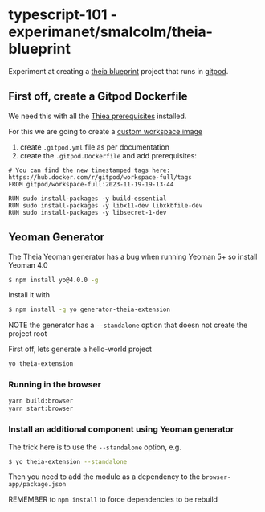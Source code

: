 # typescript-101 - experimanet/smalcolm/theia-blueprint

Experiment at creating a [theia blueprint](https://theia-ide.org/docs/blueprint_download) project that runs in [gitpod](https://www.gitpod.io/).

## First off, create a Gitpod Dockerfile

We need this with all the [Thiea prerequisites](https://github.com/eclipse-theia/theia/blob/master/doc/Developing.md#prerequisites) installed.

For this we are going to create a [custom workspace image](https://www.gitpod.io/docs/configure/workspaces/workspace-image#using-a-custom-dockerfile)

1. create `.gitpod.yml` file as per documentation
2. create the `.gitpod.Dockerfile` and add prerequisites:

```
# You can find the new timestamped tags here: https://hub.docker.com/r/gitpod/workspace-full/tags
FROM gitpod/workspace-full:2023-11-19-19-13-44

RUN sudo install-packages -y build-essential
RUN sudo install-packages -y libx11-dev libxkbfile-dev
RUN sudo install-packages -y libsecret-1-dev
```

## Yeoman Generator

The Theia Yeoman generator has a bug when running Yeoman 5+ so install Yeoman 4.0

```sh
$ npm install yo@4.0.0 -g
```

Install it with
```sh
$ npm install -g yo generator-theia-extension
```

NOTE the generator has a `--standalone` option that doesn not create the project root

First off, lets generate a hello-world project

```sh
yo theia-extension
```

### Running in the browser

```sh
yarn build:browser
yarn start:browser
```

### Install an additional component using Yeoman generator

The trick here is to use the `--standalone` option, e.g.

```sh
$ yo theia-extension --standalone
```

Then you need to add the module as a dependency to the `browser-app/package.json`

REMEMBER to `npm install` to force dependencies to be rebuild

